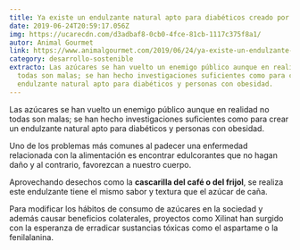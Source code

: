 ```yaml
---
title: Ya existe un endulzante natural apto para diabéticos creado por mexicanos
date: 2019-06-24T20:59:17.056Z
img: https://ucarecdn.com/d3adbaf8-0cb0-4fce-81cb-1117c375f8a1/
autor: Animal Gourmet
link: https://www.animalgourmet.com/2019/06/24/ya-existe-un-endulzante-natural-apto-para-diabeticos-creado-por-mexicanos/
category: desarrollo-sostenible
extracto: Las azúcares se han vuelto un enemigo público aunque en realidad no
  todas son malas; se han hecho investigaciones suficientes como para crear un
  endulzante natural apto para diabéticos y personas con obesidad.
---
```

Las azúcares se han vuelto un enemigo público aunque en realidad no todas son malas; se han hecho investigaciones suficientes como para crear un endulzante natural apto para diabéticos y personas con obesidad.

Uno de los problemas más comunes al padecer una enfermedad relacionada con la alimentación es encontrar edulcorantes que no hagan daño y al contrario, favorezcan a nuestro cuerpo.

Aprovechando desechos como la **cascarilla del café o del frijol**, se realiza este endulzante tiene el mismo sabor y textura que el azúcar de caña.

Para modificar los hábitos de consumo de azúcares en la sociedad y además causar beneficios colaterales, proyectos como Xilinat han surgido con la esperanza de erradicar sustancias tóxicas como el aspartame o la fenilalanina.